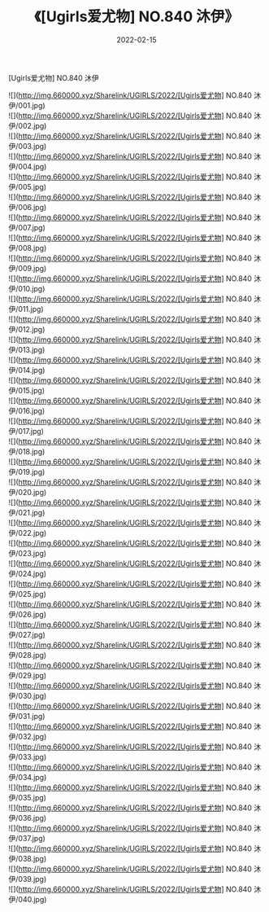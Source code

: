﻿---
layout: post
title:  《[Ugirls爱尤物] NO.840 沐伊》
date:   2022-02-15
img: http://img.660000.xyz/Sharelink/UGIRLS/2022/[Ugirls爱尤物] NO.840 沐伊/000.jpg
categories: [美女, 清纯, 唯美]
---

[Ugirls爱尤物] NO.840 沐伊

 ![](http://img.660000.xyz/Sharelink/UGIRLS/2022/[Ugirls爱尤物] NO.840 沐伊/001.jpg) <br>![](http://img.660000.xyz/Sharelink/UGIRLS/2022/[Ugirls爱尤物] NO.840 沐伊/002.jpg) <br>![](http://img.660000.xyz/Sharelink/UGIRLS/2022/[Ugirls爱尤物] NO.840 沐伊/003.jpg) <br>![](http://img.660000.xyz/Sharelink/UGIRLS/2022/[Ugirls爱尤物] NO.840 沐伊/004.jpg) <br>![](http://img.660000.xyz/Sharelink/UGIRLS/2022/[Ugirls爱尤物] NO.840 沐伊/005.jpg) <br>![](http://img.660000.xyz/Sharelink/UGIRLS/2022/[Ugirls爱尤物] NO.840 沐伊/006.jpg) <br>![](http://img.660000.xyz/Sharelink/UGIRLS/2022/[Ugirls爱尤物] NO.840 沐伊/007.jpg) <br>![](http://img.660000.xyz/Sharelink/UGIRLS/2022/[Ugirls爱尤物] NO.840 沐伊/008.jpg) <br>![](http://img.660000.xyz/Sharelink/UGIRLS/2022/[Ugirls爱尤物] NO.840 沐伊/009.jpg) <br>![](http://img.660000.xyz/Sharelink/UGIRLS/2022/[Ugirls爱尤物] NO.840 沐伊/010.jpg) <br>![](http://img.660000.xyz/Sharelink/UGIRLS/2022/[Ugirls爱尤物] NO.840 沐伊/011.jpg) <br>![](http://img.660000.xyz/Sharelink/UGIRLS/2022/[Ugirls爱尤物] NO.840 沐伊/012.jpg) <br>![](http://img.660000.xyz/Sharelink/UGIRLS/2022/[Ugirls爱尤物] NO.840 沐伊/013.jpg) <br>![](http://img.660000.xyz/Sharelink/UGIRLS/2022/[Ugirls爱尤物] NO.840 沐伊/014.jpg) <br>![](http://img.660000.xyz/Sharelink/UGIRLS/2022/[Ugirls爱尤物] NO.840 沐伊/015.jpg) <br>![](http://img.660000.xyz/Sharelink/UGIRLS/2022/[Ugirls爱尤物] NO.840 沐伊/016.jpg) <br>![](http://img.660000.xyz/Sharelink/UGIRLS/2022/[Ugirls爱尤物] NO.840 沐伊/017.jpg) <br>![](http://img.660000.xyz/Sharelink/UGIRLS/2022/[Ugirls爱尤物] NO.840 沐伊/018.jpg) <br>![](http://img.660000.xyz/Sharelink/UGIRLS/2022/[Ugirls爱尤物] NO.840 沐伊/019.jpg) <br>![](http://img.660000.xyz/Sharelink/UGIRLS/2022/[Ugirls爱尤物] NO.840 沐伊/020.jpg) <br>![](http://img.660000.xyz/Sharelink/UGIRLS/2022/[Ugirls爱尤物] NO.840 沐伊/021.jpg) <br>![](http://img.660000.xyz/Sharelink/UGIRLS/2022/[Ugirls爱尤物] NO.840 沐伊/022.jpg) <br>![](http://img.660000.xyz/Sharelink/UGIRLS/2022/[Ugirls爱尤物] NO.840 沐伊/023.jpg) <br>![](http://img.660000.xyz/Sharelink/UGIRLS/2022/[Ugirls爱尤物] NO.840 沐伊/024.jpg) <br>![](http://img.660000.xyz/Sharelink/UGIRLS/2022/[Ugirls爱尤物] NO.840 沐伊/025.jpg) <br>![](http://img.660000.xyz/Sharelink/UGIRLS/2022/[Ugirls爱尤物] NO.840 沐伊/026.jpg) <br>![](http://img.660000.xyz/Sharelink/UGIRLS/2022/[Ugirls爱尤物] NO.840 沐伊/027.jpg) <br>![](http://img.660000.xyz/Sharelink/UGIRLS/2022/[Ugirls爱尤物] NO.840 沐伊/028.jpg) <br>![](http://img.660000.xyz/Sharelink/UGIRLS/2022/[Ugirls爱尤物] NO.840 沐伊/029.jpg) <br>![](http://img.660000.xyz/Sharelink/UGIRLS/2022/[Ugirls爱尤物] NO.840 沐伊/030.jpg) <br>![](http://img.660000.xyz/Sharelink/UGIRLS/2022/[Ugirls爱尤物] NO.840 沐伊/031.jpg) <br>![](http://img.660000.xyz/Sharelink/UGIRLS/2022/[Ugirls爱尤物] NO.840 沐伊/032.jpg) <br>![](http://img.660000.xyz/Sharelink/UGIRLS/2022/[Ugirls爱尤物] NO.840 沐伊/033.jpg) <br>![](http://img.660000.xyz/Sharelink/UGIRLS/2022/[Ugirls爱尤物] NO.840 沐伊/034.jpg) <br>![](http://img.660000.xyz/Sharelink/UGIRLS/2022/[Ugirls爱尤物] NO.840 沐伊/035.jpg) <br>![](http://img.660000.xyz/Sharelink/UGIRLS/2022/[Ugirls爱尤物] NO.840 沐伊/036.jpg) <br>![](http://img.660000.xyz/Sharelink/UGIRLS/2022/[Ugirls爱尤物] NO.840 沐伊/037.jpg) <br>![](http://img.660000.xyz/Sharelink/UGIRLS/2022/[Ugirls爱尤物] NO.840 沐伊/038.jpg) <br>![](http://img.660000.xyz/Sharelink/UGIRLS/2022/[Ugirls爱尤物] NO.840 沐伊/039.jpg) <br>![](http://img.660000.xyz/Sharelink/UGIRLS/2022/[Ugirls爱尤物] NO.840 沐伊/040.jpg) <br>